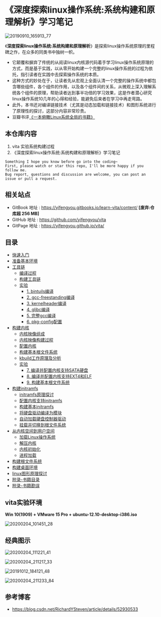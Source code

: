 # 《深度探索linux操作系统:系统构建和原理解析》学习笔记

![20190910_165913_77](image/20190910_165913_77.png)

《**深度探索linux操作系统:系统构建和原理解析**》是探索linux操作系统原理的里程碑之作，在众多的同类书中独树一帜。

* 它颠覆和摒弃了传统的从阅读linux内核源代码着手学习linux操作系统原理的方式，而是基于实践，以从零开始构建一个完整的linux操作系统的过程为依托，指引读者在实践中去探索操作系统的本质。
* 这种方式的妙处在于，让读者先从宏观上全面认清一个完整的操作系统中都包含哪些组件，各个组件的作用，以及各个组件间的关系，从微观上深入理解系统各个组件的原理，帮助读者达到事半功倍的学习效果，这是作者潜心研究linux操作系统10几年的心得和经验，能避免后来者在学习中再走弯路。
* 此外，本书还对编译链接技术（尤其是动态加载和链接技术）和图形系统进行了原理性的探讨，这部分内容非常珍贵。
* 豆瓣书评[《一本俯瞰Linux系统全局的书籍》](https://book.douban.com/review/6581603/)

## 本仓库内容

1.  vita 实验系统构建过程
2. 《深度探索linux操作系统:系统构建和原理解析》学习笔记

```
Something I hope you know before go into the coding~
First, please watch or star this repo, I'll be more happy if you follow me.
Bug report, questions and discussion are welcome, you can post an issue or pull a request.
```

## 相关站点

* GitBook 地址 : <https://yifengyou.gitbooks.io/learn-vita/content/> **[废弃:仓库超 256 MB]**
* GitHub 地址 : <https://github.com/yifengyou/vita>
* GitPage 地址 : <https://yifengyou.github.io/vita/>

## 目录

* [快速入门](docs/快速入门.md)
* [准备基本环境](docs/准备基本环境.md)
* [工具链](docs/工具链.md)
    * [编译过程](docs/工具链/编译过程.md)
    * [构建工具链](docs/工具链/构建工具链.md)
    * [实验](docs/工具链/实验.md)
        * [1. bintuils编译](docs/工具链/实验/bintuils编译.md)
        * [2. gcc-freestanding编译](docs/工具链/实验/gcc-freestanding编译.md)
        * [3. kernelheader编译](docs/工具链/实验/kernelheader编译.md)
        * [4. glibc编译](docs/工具链/实验/glibc编译.md)
        * [5. 完整gcc编译](docs/工具链/实验/完整gcc编译.md)
        * [6. pkg-config配置](docs/工具链/实验/pkg-config配置.md)
* [构建内核](docs/构建内核.md)
    * [内核映像组成](docs/构建内核/内核映像组成.md)
    * [内核映像构建过程](docs/构建内核/内核映像构建过程.md)
    * [配置内核](docs/构建内核/配置内核.md)
    * [构建基本根文件系统](docs/构建内核/构建基本根文件系统.md)
    * [kbuild工作原理及分析](docs/构建内核/kbuild工作原理及分析.md)
    * [实验](docs/构建内核/实验.md)
        * [7. 编译并配置内核支持SATA硬盘](docs/构建内核/实验/编译并配置内核支持SATA硬盘.md)
        * [8. 编译并配置内核支持EXT4和ELF](docs/构建内核/实验/编译并配置内核支持EXT4和ELF.md)
        * [9. 构建基本根文件系统](docs/构建内核/实验/构建基本根文件系统.md)
* [构建initramfs](docs/构建initramfs.md)
    * [initramfs原理探讨](docs/构建initramfs/initramfs原理探讨.md)
    * [配置内核支持initramfs](docs/构建initramfs/配置内核支持initramfs.md)
    * [构建基本initramfs](docs/构建initramfs/构建基本initramfs.md)
    * [将硬盘驱动编译为模块](docs/构建initramfs/将硬盘驱动编译为模块.md)
    * [自动加载硬盘控制器驱动](docs/构建initramfs/自动加载硬盘控制器驱动.md)
    * [挂载并切换到根文件系统](docs/构建initramfs/挂载并切换到根文件系统.md)
* [从内核空间到用户空间](docs/从内核空间到用户空间.md)
    * [加载Linux操作系统](docs/从内核空间到用户空间/加载Linux操作系统.md)
    * [解压内核](docs/从内核空间到用户空间/解压内核.md)
    * [内核初始化](docs/从内核空间到用户空间/内核初始化.md)
    * [进程加载](docs/从内核空间到用户空间/进程加载.md)
* [构建根文件系统](docs/构建根文件系统.md)
* [构建桌面环境](docs/构建桌面环境.md)
* [linux图形原理探讨](docs/linux图形原理探讨.md)
* [附录-书籍目录](docs/书籍目录.md)
* [附录-书籍勘误](docs/书籍勘误.md)

## vita实验环境

**Win 10(1909) + VMware 15 Pro + ubuntu-12.10-desktop-i386.iso**

![20200204_101451_28](image/20200204_101451_28.png)

## 经典图示

![20200204_111221_41](image/20200204_111221_41.png)

![20200204_211217_33](image/20200204_211217_33.png)

![20191012_184121_48](image/20191012_184121_48.png)

![20200204_211233_84](image/20200204_211233_84.png)

## 参考博客

* <https://blog.csdn.net/RichardYSteven/article/details/52930533>
